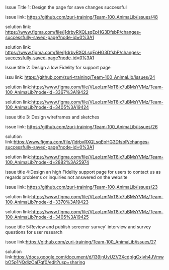 Issue Title 1: Design the page for save changes successful

issue link: https://github.com/zuri-training/Team-100_AnimaLib/issues/48

solution link: https://www.figma.com/file/j1drbvRXQLsqEpHG3DfsbP/changes-successfully-saved-page?node-id=0%3A1

solution link: https://www.figma.com/file/j1drbvRXQLsqEpHG3DfsbP/changes-successfully-saved-page?node-id=0%3A1

Issue title 2: Design a low Fidelity for support page

issu link: https://github.com/zuri-training/Team-100_AnimaLib/issues/24

solution link:https://www.figma.com/file/VLaolzmNxT8lx7uBMsYVMz/Team-100_AnimaLib?node-id=3367%3A19422

solution link:https://www.figma.com/file/VLaolzmNxT8lx7uBMsYVMz/Team-100_AnimaLib?node-id=3405%3A19424

issue title 3: Design wireframes and sketches

issue link: https://github.com/zuri-training/Team-100_AnimaLib/issues/26

solution link:https://www.figma.com/file/j1drbvRXQLsqEpHG3DfsbP/changes-successfully-saved-page?node-id=0%3A1

solution link:https://www.figma.com/file/VLaolzmNxT8lx7uBMsYVMz/Team-100_AnimaLib?node-id=2882%3A25974

issue title 4:Design an high Fidelity support page for users to contact us as regards problems or inquiries not answered on the website

issue link: https://github.com/zuri-training/Team-100_AnimaLib/issues/23

solution link:https://www.figma.com/file/VLaolzmNxT8lx7uBMsYVMz/Team-100_AnimaLib?node-id=3370%3A19423

solution link:https://www.figma.com/file/VLaolzmNxT8lx7uBMsYVMz/Team-100_AnimaLib?node-id=3405%3A19425

issue title 5:Review and publish screener survey' interview and survey questions for user research

issue link:https://github.com/zuri-training/Team-100_AnimaLib/issues/27
 

solution link:https://docs.google.com/document/d/139jnUvUZV3XcdpIgCxjvh4JVmwbO5p1NQdizOal7qf0/edit?usp=sharing

